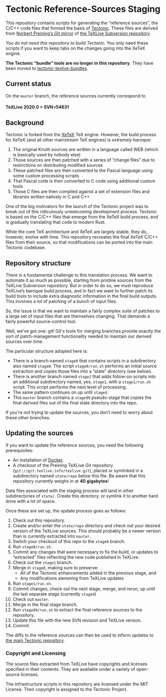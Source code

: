# Tectonic Reference-Sources Staging

This repository contains scripts for generating the “reference sources”, the
C/C++ code files that formed the basis of
[Tectonic](https://tectonic-typesetting.github.io). These files are derived from
[Norbert Preining’s Git mirror](http://git.texlive.info/texlive/) of [the
TeXLive Subversion repository](http://tug.org/svn/texlive/).

*You do not need this repository to build Tectonic.* You only need these scripts
if you want to keep tabs on the changes going into the XeTeX engine.

**The Tectonic “bundle” tools are no longer in this repository**. They have been
moved to [tectonic-texlive-bundles].

[tectonic-texlive-bundles]: https://github.com/tectonic-typesetting/tectonic-texlive-bundles/


## Current status

On the `master` branch, the reference sources currently correspond to

#### TeXLive 2020.0 = SVN r54631


## Background

Tectonic is forked from the [XeTeX] TeX engine. However, the build process for
XeTeX (and all other mainstream TeX engines) is *extremely* baroque:

[XeTeX]: https://www.tug.org/xetex/

1. The original Knuth sources are written in a language called WEB (which is
   basically used by nobody else)
1. Those sources are then patched with a series of “change files” due to
   restrictions on distributing modified sources
1. These patched files are then converted to the Pascal language using some
   custom processing scripts
1. That Pascal code is then converted to C code using additional custom tools
1. Those C files are then compiled against a set of extension files and
   libraries written natively in C and C++

One of the big motivators for the launch of the Tectonic project was to break
out of this ridiculously unwelcoming development process. Tectonic is based on
the C/C++ files that emerge from the XeTeX build process, and is gradually
translating that code to modern Rust.

While the core TeX architecture and XeTeX are largely stable, they do, however,
evolve with time. This repository recreates the final XeTeX C/C++ files from
their source, so that modifications can be ported into the main Tectonic
codebase.


## Repository structure

There is a fundamental challenge to this translation process. We want to
automate it as much as possible, starting from pristine sources from the TeXLive
Subversion repository. But in order to do so, we must reproduce TeXLive’s
baroque build process, and in fact we want to further patch its build tools to
include extra diagnostic information in the final build outputs. This involves a
*lot* of patching of a bunch of input files.

So, the issue is that we want to maintain a fairly complex suite of patches to a
large set of input files that are themselves changing. That demands a fairly
powerful source-control tool.

Well, we've got one: git! Git's tools for merging branches provide exactly the
sort of patch-management functionality needed to maintain our derived sources
over time.

The particular structure adopted here is:

- There is a branch named `stage0` that contains scripts in a subdirectory also
  named `stage0`. The script `stage0/run.sh` performs an initial source
  extraction and copies those files into a “state” directory (see below).
- There is another branch named `stage1` that adds follow-on scripts into an
  additional subdirectory named, yes, `stage1`, with a `stage1/run.sh` script.
  This script performs the next level of processing.
- The same pattern continues on up until `stage4`.
- This `master` branch contains a `stage99` pseudo-stage that copies the final
  derived files out of the final state directory into the repo.

If you're not trying to update the sources, you don’t need to worry about these
other branches.


## Updating the sources

If you want to update the reference sources, you need the following prerequisites:

- An installation of [Docker](https://www.docker.com/).
- A checkout of the Preining TeXLive Git repository
  (`git://git.texlive.info/texlive.git`), placed or symlinked in a subdirectory
  named `state/repo` below this file. Be aware that this repository currently
  weighs in at **40 gigabytes**!

Data files associated with the staging process will land in other subdirectories
of `state/`. Create this directory, or symlink it to another hard drive with a
lot of space.

Once these are set up, the update process goes as follows:

1. Check out this repository.
1. Create and/or enter the `state/repo` directory and check out your desired
   version of the TeXLive sources. This should probably be a newer version than
   is currently extracted into `master`.
1. Switch your checkout of this repo to the `stage0` branch.
1. Run `stage0/run.sh`.
1. Commit any changes that were necessary to fix the build, or updates to
   “extracted” files reflecting the new code published in TeXLive.
1. Check out the `stage1` branch.
1. Merge in `stage0`, making sure to preserve:
   - All of the Tectonic enhancements added in the previous stage, and
   - Any modifications stemming from TeXLive updates
1. Run `stage1/run.sh`.
1. Commit changes, check out the next stage, merge, and rerun, up until the
   last separate stage (currently `stage4`)
1. Check out `master`.
1. Merge in the final stage branch.
1. Run `stage99/run.sh` to extract the final reference sources to the repository.
1. Update this file with the new SVN revision and TeXLive version.
1. Commit.

The diffs to the reference sources can then be used to inform updates to [the
main Tectonic repository][tt-main].

[tt-main]: https://github.com/tectonic-typesetting/tectonic


### Copyright and Licensing

The source files extracted from TeXLive have copyrights and licenses specified
in their contents. They are available under a variety of open-source licenses.

The infrastructure scripts in this repository are licensed under the MIT
License. Their copyright is assigned to the Tectonic Project.
